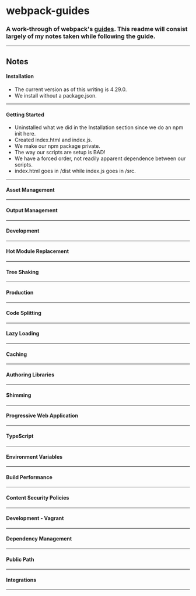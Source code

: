 # webpack-guides
### A work-through of webpack's [guides](https://webpack.js.org/guides). This readme will consist largely of my notes taken while following the guide.
---
## Notes
#### Installation
- The current version as of this writing is 4.29.0.
- We install without a package.json.
---
#### Getting Started
- Uninstalled what we did in the Installation section since we do an npm init here.
- Created index.html and index.js.
- We make our npm package private.
- The way our scripts are setup is BAD!
- We have a forced order, not readily apparent dependence between our scripts.
- index.html goes in /dist while index.js goes in /src.
---
#### Asset Management
---
#### Output Management
---
#### Development
---
#### Hot Module Replacement
---
#### Tree Shaking
---
#### Production
---
#### Code Splitting
---
#### Lazy Loading
---
#### Caching
---
#### Authoring Libraries
---
#### Shimming
---
#### Progressive Web Application
---
#### TypeScript
---
#### Environment Variables
---
#### Build Performance
---
#### Content Security Policies
---
#### Development - Vagrant
---
#### Dependency Management
---
#### Public Path
---
#### Integrations
---